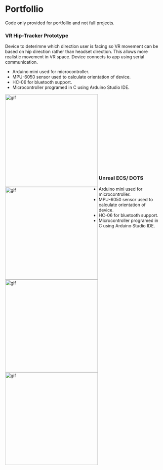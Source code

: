 # Portfollio

<p>
  Code only provided for portfollio and not full projects.
</p>

<h3>VR Hip-Tracker Prototype</h3>
<p>
  Device to deterimne which direction user is facing so VR movement can be based on hip direction rather than headset direction.
  This allows more realistic movement in VR space. Device connects to app using serial communication.
</p>
<ul>
<li>Arduino mini used for microcontroller.</li>
<li>MPU-6050 sensor used to calculate orientation of device.</li>
<li>HC-06 for bluetooth support.</li>
<li>Microcontroller programed in C using Arduino Studio IDE.</li>
</ul>
<img align ="left" alt="gif" src="https://github.com/NicholasGennadyKorta/Portfollio/blob/main/README_FILES/VR%20hip-tracker%20Ptototype%20hardware.gif" width=300 height=300>
<img align ="left" alt="gif" src="https://github.com/NicholasGennadyKorta/Portfollio/blob/main/README_FILES/VR%20hip-tracker%20Ptototype%20Unity.gif" width=300 height=300>
<br><br><br><br><br><br><br><br><br><br><br><br><br><br>

<h3>Unreal ECS/ DOTS</h3>
<ul>
<li>Arduino mini used for microcontroller.</li>
<li>MPU-6050 sensor used to calculate orientation of device.</li>
<li>HC-06 for bluetooth support.</li>
<li>Microcontroller programed in C using Arduino Studio IDE.</li>
</ul>
<p><img align ="left" alt="gif" src="https://github.com/NicholasGennadyKorta/Portfollio/blob/main/README_FILES/VR%20hip-tracker%20Ptototype%20hardware.gif" width=300 height=300></p>
<p><img align ="left" alt="gif" src="https://github.com/NicholasGennadyKorta/Portfollio/blob/main/README_FILES/VR%20hip-tracker%20Ptototype%20Unity.gif" width=300 height=300></p>
